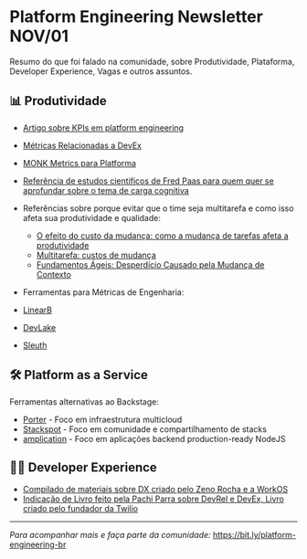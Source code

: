 # Platform Engineering Newsletter NOV/01

Resumo do que foi falado na comunidade, sobre Produtividade, Plataforma, Developer Experience, Vagas e outros assuntos.

## 📊 Produtividade

- [Artigo sobre KPIs em platform engineering](https://medium.com/wise-engineering/platform-engineering-kpis-6a3215f0ee140)
- [Métricas Relacionadas a DevEx](https://octopus.com/devops/metrics/devex-metrics/)
- [MONK Metrics para Platforma](https://octopus.com/devops/metrics/monk-metrics/)
- [Referência de estudos cientificos de Fred Paas para quem quer se aprofundar sobre o tema de carga cognitiva](https://scholar.google.com/citations?user=S0no7b4AAAAJ&hl=en)
- Referências sobre porque evitar que o time seja multitarefa e como isso afeta sua produtividade e qualidade:
  - [O efeito do custo da mudança: como a mudança de tarefas afeta a produtividade](https://able.ac/blog/switch-cost-effect/)
  - [Multitarefa: custos de mudança](https://www.apa.org/topics/research/multitasking)
  - [Fundamentos Ágeis: Desperdício Causado pela Mudança de Contexto](https://approachperfect.com/agile-training/agile-fundamentals-waste-caused-by-context-switching/)

- Ferramentas para Métricas de Engenharia:
 - [LinearB](https://linearb.io/)
 - [DevLake](https://devlake.apache.org)
 - [Sleuth](https://www.sleuth.io/)

## 🛠️ Platform as a Service

Ferramentas alternativas ao Backstage:

- [Porter](https://www.porter.run/) - Foco em infraestrutura multicloud
- [Stackspot](https://www.stackspot.com/en/) - Foco em comunidade e compartilhamento de stacks
- [amplication](https://amplication.com/) - Foco em aplicações backend production-ready NodeJS


## 👨‍💻 Developer Experience

- [Compilado de materiais sobre DX criado pelo Zeno Rocha e a WorkOS](https://github.com/workos/awesome-developer-experience)
- [Indicação de Livro feito pela Pachi Parra sobre DevRel e DevEx, Livro criado pelo fundador da Twilio](https://www.amazon.com.br/Ask-Your-Developer-Software-Developers-ebook/dp/B08425FV7S)

---

*Para acompanhar mais e faça parte da comunidade:*
https://bit.ly/platform-engineering-br
